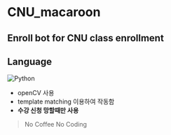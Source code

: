CNU_macaroon
===
Enroll bot for CNU class enrollment
---

## Language
<img alt="Python" src="https://img.shields.io/badge/python-%2314354C.svg?style=for-the-badge&logo=python&logoColor=white"/>

- openCV 사용
- template matching 이용하여 작동함
- **수강 신청 망할때만 사용**

> No Coffee No Coding

